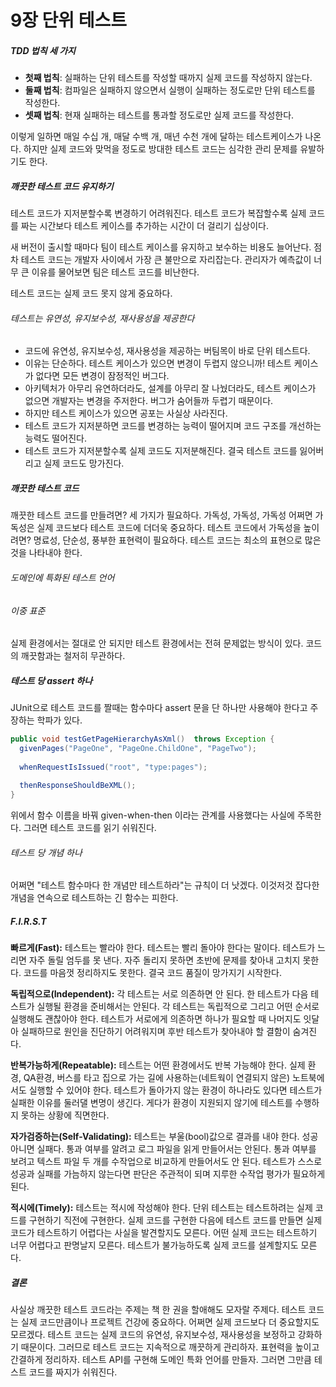 # 9장 단위 테스트

##### TDD 법칙 세 가지

* **첫째 법칙**: 실패하는 단위 테스트를 작성할 때까지 실제 코드를 작성하지 않는다.
* **둘째 법칙**: 컴파일은 실패하지 않으면서 실행이 실패하는 정도로만 단위 테스트를 작성한다.
* **셋째 법칙**: 현재 실패하는 테스트를 통과할 정도로만 실제 코드를 작성한다.

이렇게 일하면 매일 수십 개, 매달 수백 개, 매년 수천 개에 달하는 테스트케이스가 나온다. 하지만 실제 코드와 맞먹을 정도로 방대한 테스트 코드는 심각한 관리 문제를 유발하기도 한다.



##### 깨끗한 테스트 코드 유지하기

테스트 코드가 지저분할수록 변경하기 어려워진다. 테스트 코드가 복잡할수록 실제 코드를 짜는 시간보다 테스트 케이스를 추가하는 시간이 더 걸리기 십상이다.

새 버전이 출시할 때마다 팀이 테스트 케이스를 유지하고 보수하는 비용도 늘어난다. 점차 테스트 코드는 개발자 사이에서 가장 큰 불만으로 자리잡는다. 관리자가 예측값이 너무 큰 이유를 물어보면 팀은 테스트 코드를 비난한다.

테스트 코드는 실제 코드 못지 않게 중요하다.



###### 테스트는 유연성, 유지보수성, 재사용성을 제공한다

* 코드에 유연성, 유지보수성, 재사용성을 제공하는 버팀목이 바로 단위 테스트다. 
* 이유는 단순하다. 테스트 케이스가 있으면 변경이 두렵지 않으니까! 테스트 케이스가 없다면 모든 변경이 잠정적인 버그다. 
* 아키텍처가 아무리 유연하더라도, 설계를 아무리 잘 나눴더라도, 테스트 케이스가 없으면 개발자는 변경을 주저한다. 버그가 숨어들까 두렵기 때문이다.
* 하지만 테스트 케이스가 있으면 공포는 사실상 사라진다.
* 테스트 코드가 지저분하면 코드를 변경하는 능력이 떨어지며 코드 구조를 개선하는 능력도 떨어진다. 
* 테스트 코드가 지저분할수록 실제 코드도 지저분해진다. 결국 테스트 코드를 잃어버리고 실제 코드도 망가진다.



##### 깨끗한 테스트 코드

깨끗한 테스트 코드를 만들려면? 세 가지가 필요하다. 가독성, 가독성, 가독성
어쩌면 가독성은 실제 코드보다 테스트 코드에 더더욱 중요하다.
테스트 코드에서 가독성을 높이려면? 명료성, 단순성, 풍부한 표현력이 필요하다. 테스트 코드는 최소의 표현으로 많은 것을 나타내야 한다.



###### 도메인에 특화된 테스트 언어



###### 이중 표준

실제 환경에서는 절대로 안 되지만 테스트 환경에서는 전혀 문제없는 방식이 있다. 코드의 깨끗함과는 철저히 무관하다.



##### 테스트 당 assert 하나

JUnit으로 테스트 코드를 짤때는 함수마다 assert 문을 단 하나만 사용해야 한다고 주장하는 학파가 있다.

```java
public void testGetPageHierarchyAsXml()  throws Exception {
  givenPages("PageOne", "PageOne.ChildOne", "PageTwo");
  
  whenRequestIsIssued("root", "type:pages");
  
  thenResponseShouldBeXML();
}
```

위에서 함수 이름을 바꿔 given-when-then 이라는 관계를 사용했다는 사실에 주목한다. 그러면 테스트 코드를 읽기 쉬워진다.



###### 테스트 당 개념 하나

어쩌면 "테스트 함수마다 한 개념만 테스트하라"는 규칙이 더 낫겠다. 이것저것 잡다한 개념을 연속으로 테스트하는 긴 함수는 피한다.



##### F.I.R.S.T

**빠르게(Fast):** 테스트는 빨라야 한다. 테스트는 빨리 돌아야 한다는 말이다. 테스트가 느리면 자주 돌릴 엄두를 못 낸다. 자주 돌리지 못하면 초반에 문제를 찾아내 고치지 못한다. 코드를 마음껏 정리하지도 못한다. 결국 코드 품질이 망가지기 시작한다.

**독립적으로(Independent):** 각 테스트는 서로 의존하면 안 된다. 한 테스트가 다음 테스트가 실행될 환경을 준비해서는 안된다. 각 테스트는 독립적으로 그리고 어떤 순서로 실행해도 괜찮아야 한다. 테스트가 서로에게 의존하면 하나가 필요할 때 나머지도 잇달아 실패하므로 원인을 진단하기 어려워지며 후반 테스트가 찾아내야 할 결함이 숨겨진다.

**반복가능하게(Repeatable):** 테스트는 어떤 환경에서도 반복 가능해야 한다. 실제 환경, QA환경, 버스를 타고 집으로 가는 길에 사용하는(네트웍이 연결되지 않은) 노트북에서도 실행할 수 있어야 한다. 테스트가 돌아가지 않는 환경이 하나라도 있다면 테스트가 실패한 이유를 둘러댈 변명이 생긴다. 게다가 환경이 지원되지 않기에 테스트를 수행하지 못하는 상황에 직면한다.

**자가검증하는(Self-Validating):** 테스트는 부울(bool)값으로 결과를 내야 한다. 성공 아니면 실패다. 통과 여부를 알려고 로그 파일을 읽게 만들어서는 안된다. 통과 여부를 보려고 텍스트 파일 두 개를 수작업으로 비교하게 만들어서도 안 된다. 테스트가 스스로 성공과 실패를 가늠하지 않는다면 판단은 주관적이 되며 지루한 수작업 평가가 필요하게 된다.

**적시에(Timely):** 테스트는 적시에 작성해야 한다. 단위 테스트는 테스트하려는 실제 코드를 구현하기 직전에 구현한다. 실제 코드를 구현한 다음에 테스트 코드를 만들면 실제 코드가 테스트하기 어렵다는 사실을 발견할지도 모른다. 어떤 실제 코드는 테스트하기 너무 어렵다고 판명날지 모른다. 테스트가 불가능하도록 실제 코드를 설계할지도 모른다.



##### 결론

사실상 깨끗한 테스트 코드라는 주제는 책 한 권을 할애해도 모자랄 주제다. 테스트 코드는 실제 코드만큼이나 프로젝트 건강에 중요하다. 어쩌면 실제 코드보다 더 중요할지도 모르겠다. 테스트 코드는 실제 코드의 유연성, 유지보수성, 재사용성을 보정하고 강화하기 때문이다. 그러므로 테스트 코드는 지속적으로 깨끗하게 관리하자. 표현력을 높이고 간결하게 정리하자. 테스트 API를 구현해 도메인 특화 언어를 만들자. 그러면 그만큼 테스트 코드를 짜지가 쉬워진다.



